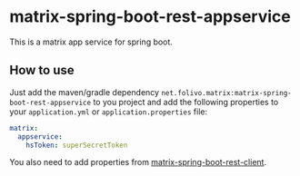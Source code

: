 # matrix-spring-boot-rest-appservice

This is a matrix app service for spring boot.

## How to use
Just add the maven/gradle dependency `net.folivo.matrix:matrix-spring-boot-rest-appservice` to you project and add the following properties to your `application.yml` or `application.properties` file:

```yaml
matrix:
  appservice:
    hsToken: superSecretToken
```

You also need to add properties from [matrix-spring-boot-rest-client](../matrix-spring-boot-rest-client).
